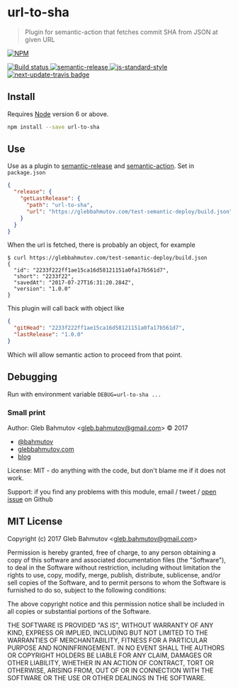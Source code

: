 # url-to-sha

> Plugin for semantic-action that fetches commit SHA from JSON at given URL

[![NPM][npm-icon] ][npm-url]

[![Build status][ci-image] ][ci-url]
[![semantic-release][semantic-image] ][semantic-url]
[![js-standard-style][standard-image]][standard-url]
[![next-update-travis badge][nut-badge]][nut-readme]

## Install

Requires [Node](https://nodejs.org/en/) version 6 or above.

```sh
npm install --save url-to-sha
```

## Use

Use as a plugin to [semantic-release][semantic-release] and
[semantic-action][semantic-action]. Set in `package.json`

```json
{
  "release": {
    "getLastRelease": {
      "path": "url-to-sha",
      "url": "https://glebbahmutov.com/test-semantic-deploy/build.json"
    }
  }
}
```

When the url is fetched, there is probably an object, for example

```
$ curl https://glebbahmutov.com/test-semantic-deploy/build.json
{
  "id": "2233f222ff1ae15ca16d58121151a0fa17b561d7",
  "short": "2233f22",
  "savedAt": "2017-07-27T16:31:20.284Z",
  "version": "1.0.0"
}
```

This plugin will call back with object like

```json
{
  "gitHead": "2233f222ff1ae15ca16d58121151a0fa17b561d7",
  "lastRelease": "1.0.0"
}
```

Which will allow semantic action to proceed from that point.

[semantic-release]: https://github.com/semantic-release/semantic-release
[semantic-action]: https://github.com/bahmutov/semantic-action

## Debugging

Run with environment variable `DEBUG=url-to-sha ...`

### Small print

Author: Gleb Bahmutov &lt;gleb.bahmutov@gmail.com&gt; &copy; 2017

* [@bahmutov](https://twitter.com/bahmutov)
* [glebbahmutov.com](https://glebbahmutov.com)
* [blog](https://glebbahmutov.com/blog)

License: MIT - do anything with the code, but don't blame me if it does not work.

Support: if you find any problems with this module, email / tweet /
[open issue](https://github.com/bahmutov/url-to-sha/issues) on Github

## MIT License

Copyright (c) 2017 Gleb Bahmutov &lt;gleb.bahmutov@gmail.com&gt;

Permission is hereby granted, free of charge, to any person
obtaining a copy of this software and associated documentation
files (the "Software"), to deal in the Software without
restriction, including without limitation the rights to use,
copy, modify, merge, publish, distribute, sublicense, and/or sell
copies of the Software, and to permit persons to whom the
Software is furnished to do so, subject to the following
conditions:

The above copyright notice and this permission notice shall be
included in all copies or substantial portions of the Software.

THE SOFTWARE IS PROVIDED "AS IS", WITHOUT WARRANTY OF ANY KIND,
EXPRESS OR IMPLIED, INCLUDING BUT NOT LIMITED TO THE WARRANTIES
OF MERCHANTABILITY, FITNESS FOR A PARTICULAR PURPOSE AND
NONINFRINGEMENT. IN NO EVENT SHALL THE AUTHORS OR COPYRIGHT
HOLDERS BE LIABLE FOR ANY CLAIM, DAMAGES OR OTHER LIABILITY,
WHETHER IN AN ACTION OF CONTRACT, TORT OR OTHERWISE, ARISING
FROM, OUT OF OR IN CONNECTION WITH THE SOFTWARE OR THE USE OR
OTHER DEALINGS IN THE SOFTWARE.

[npm-icon]: https://nodei.co/npm/url-to-sha.svg?downloads=true
[npm-url]: https://npmjs.org/package/url-to-sha
[ci-image]: https://travis-ci.org/bahmutov/url-to-sha.svg?branch=master
[ci-url]: https://travis-ci.org/bahmutov/url-to-sha
[semantic-image]: https://img.shields.io/badge/%20%20%F0%9F%93%A6%F0%9F%9A%80-semantic--release-e10079.svg
[semantic-url]: https://github.com/semantic-release/semantic-release
[standard-image]: https://img.shields.io/badge/code%20style-standard-brightgreen.svg
[standard-url]: http://standardjs.com/
[nut-badge]: https://img.shields.io/badge/next--update--travis-ok-green.svg
[nut-readme]: https://github.com/bahmutov/next-update-travis#readme
